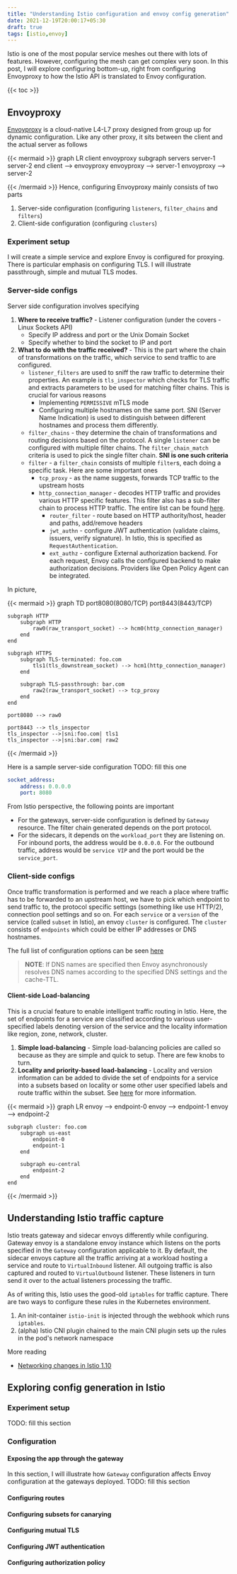 ```yaml
---
title: "Understanding Istio configuration and envoy config generation"
date: 2021-12-19T20:00:17+05:30
draft: true
tags: [istio,envoy]
---
```


Istio is one of the most popular service meshes out there with lots of features.
However, configuring the mesh can get complex very soon. In this post, I will
explore configuring bottom-up, right from configuring Envoyproxy to how the Istio API
is translated to Envoy configuration.<!--more-->

{{< toc >}}

## Envoyproxy
[Envoyproxy](https://www.envoyproxy.io/) is a cloud-native L4-L7 proxy designed from
group up for dynamic configuration. Like any other proxy, it sits between the client
and the actual server as follows

{{< mermaid >}}
    graph LR
        client
        envoyproxy
        subgraph servers
            server-1
            server-2
        end
        client --> envoyproxy
        envoyproxy --> server-1
        envoyproxy --> server-2

{{< /mermaid >}}
Hence, configuring Envoyproxy mainly consists of two parts
1. Server-side configuration (configuring `listeners`, `filter_chains` and `filters`)
2. Client-side configuration (configuring `clusters`)

### Experiment setup
I will create a simple service and explore Envoy is configured for proxying. There is particular
emphasis on configuring TLS. I will illustrate passthrough, simple and mutual TLS modes.

### Server-side configs
Server side configuration involves specifying
1. **Where to receive traffic?** - Listener configuration (under the covers - Linux Sockets API)
    * Specify IP address and port or the Unix Domain Socket
    * Specify whether to bind the socket to IP and port
2. **What to do with the traffic received?** - This is the part where the chain of transformations
   on the traffic, which service to send traffic to are configured.
    * `listener_filters` are used to sniff the raw traffic to determine their properties. An example
       is `tls_inspector` which checks for TLS traffic and extracts parameters to be used for matching
       filter chains. This is crucial for various reasons
       * Implementing `PERMISSIVE` mTLS mode
       * Configuring multiple hostnames on the same port. SNI (Server Name Indication) is used to
         distinguish between different hostnames and process them differently.
    * `filter_chains` - they determine the chain of transformations and routing decisions based on
      the protocol. A single `listener` can be configured with multiple filter chains. The 
      `filter_chain_match` criteria is used to pick the single filter chain. **SNI is one such criteria**
    * `filter` - a `filter_chain` consists of multiple `filter`s, each doing a specific task. Here
      are some important ones
      * `tcp_proxy` - as the name suggests, forwards TCP traffic to the upstream hosts
      * `http_connection_manager` - decodes HTTP traffic and provides various HTTP specific features.
        This filter also has a sub-filter chain to process HTTP traffic. The entire list can be found
        [here](https://www.envoyproxy.io/docs/envoy/latest/configuration/http/http_filters/http_filters).
        * `router_filter` - route based on HTTP authority/host, header and paths, add/remove headers
        * `jwt_authn` - configure JWT authentication (validate claims, issuers, verify signature). In
          Istio, this is specified as `RequestAuthentication`.
        * `ext_authz` - configure External authorization backend. For each request, Envoy calls the
          configured backend to make authorization decisions. Providers like Open Policy Agent can
          be integrated. 

In picture,

{{< mermaid >}}
graph TD
    port8080(8080/TCP)
    port8443(8443/TCP)

    subgraph HTTP
        subgraph HTTP
            raw0(raw_transport_socket) --> hcm0(http_connection_manager)
        end
    end

    subgraph HTTPS
        subgraph TLS-terminated: foo.com
            tls1(tls_downstream_socket) --> hcm1(http_connection_manager)
        end

        subgraph TLS-passthrough: bar.com
            raw2(raw_transport_socket) --> tcp_proxy
        end
    end 

    port8080 --> raw0

    port8443 --> tls_inspector
    tls_inspector -->|sni:foo.com| tls1
    tls_inspector -->|sni:bar.com| raw2
{{< /mermaid >}}

Here is a sample server-side configuration
TODO: fill this one
```yaml
socket_address:
    address: 0.0.0.0
    port: 8080
```

From Istio perspective, the following points are important
* For the gateways, server-side configuration is defined by `Gateway` resource. The filter chain
  generated depends on the port protocol.
* For the sidecars, it depends on the `workload_port` they are listening on. For inbound ports, 
  the address would be `0.0.0.0`. For the outbound traffic, address would be `service VIP` and the port would be the `service_port`.

### Client-side configs
Once traffic transformation is performed and we reach a place where traffic has to be forwarded
to an upstream host, we have to pick which endpoint to send traffic to, the protocol specific
settings (something like use HTTP/2), connection pool settings and so on. For each `service` or
a `version` of the service (called `subset` in Istio), an envoy `cluster` is configured. The
`cluster` consists of `endpoints` which could be either IP addresses or DNS hostnames.

The full list of configuration options can be seen [here](https://www.envoyproxy.io/docs/envoy/latest/api-v3/config/cluster/v3/cluster.proto)

> **NOTE**: If DNS names are specified then Envoy asynchronously resolves DNS 
> names according to the specified DNS settings and the cache-TTL.

#### Client-side Load-balancing
This is a crucial feature to enable intelligent traffic routing in Istio. Here, the set of endpoints
for a service are classified according to various user-specified labels denoting version of the service
and the locality information like region, zone, network, cluster.

1. **Simple load-balancing** - Simple load-balancing policies are called so because as they are 
   simple and quick to setup. There are few knobs to turn.
2. **Locality and priority-based load-balancing** - Locality and version information can be added
   to divide the set of endpoints for a service into a subsets based on locality or some other user
   specified labels and route traffic within the subset. See [here](https://www.envoyproxy.io/docs/envoy/latest/api-v3/config/endpoint/v3/endpoint_components.proto#config-endpoint-v3-localitylbendpoints)
   for more information.

{{< mermaid >}}
graph LR
    envoy --> endpoint-0
    envoy --> endpoint-1
    envoy --> endpoint-2

    subgraph cluster: foo.com
        subgraph us-east
            endpoint-0
            endpoint-1
        end

        subgraph eu-central
            endpoint-2
        end
    end
{{< /mermaid >}}

## Understanding Istio traffic capture
Istio treats gateway and sidecar envoys differently while configuring. Gateway envoy is a standalone
envoy instance which listens on the ports specified in the `Gateway` configuration applicable to it.
By default, the sidecar envoys capture all the traffic arriving at a workload hosting a service and
route to `VirtualInbound` listener. All outgoing traffic is also captured and routed to `VirtualOutbound`
listener. These listeners in turn send it over to the actual listeners processing the traffic.

As of writing this, Istio uses the good-old `iptables` for traffic capture. There are two ways to
configure these rules in the Kubernetes environment.
1. An init-container `istio-init` is injected through the webhook which runs `iptables`.
2. (alpha) Istio CNI plugin chained to the main CNI plugin sets up the rules in the pod's network namespace

More reading
* [Networking changes in Istio 1.10](https://istio.io/latest/blog/2021/upcoming-networking-changes/)

## Exploring config generation in Istio

### Experiment setup
TODO: fill this section

### Configuration

#### Exposing the app through the gateway
In this section, I will illustrate how `Gateway` configuration affects Envoy configuration
at the gateways deployed.
TODO: fill this section

#### Configuring routes

#### Configuring subsets for canarying

#### Configuring mutual TLS

#### Configuring JWT authentication

#### Configuring authorization policy
